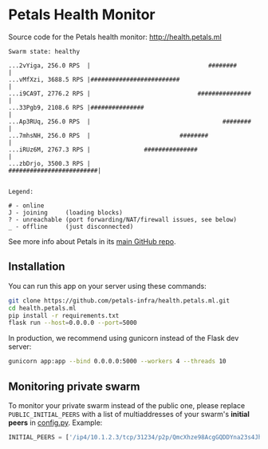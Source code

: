 # Petals Health Monitor

Source code for the Petals health monitor: http://health.petals.ml

```
Swarm state: healthy

...2vYiga, 256.0 RPS  |                                 ########                             |
...vMfXzi, 3688.5 RPS |#########################                                             |
...i9CA9T, 2776.2 RPS |                              ###############                         |
...33Pgb9, 2108.6 RPS |###############                                                       |
...Ap3RUq, 256.0 RPS  |                                     ########                         |
...7mhsNH, 256.0 RPS  |                         ########                                     |
...iRUz6M, 2767.3 RPS |               ###############                                        |
...zbDrjo, 3500.3 RPS |                                             #########################|


Legend:

# - online
J - joining     (loading blocks)
? - unreachable (port forwarding/NAT/firewall issues, see below)
_ - offline     (just disconnected)
```

See more info about Petals in its [main GitHub repo](https://github.com/bigscience-workshop/petals).

## Installation

You can run this app on your server using these commands:

```bash
git clone https://github.com/petals-infra/health.petals.ml.git
cd health.petals.ml
pip install -r requirements.txt
flask run --host=0.0.0.0 --port=5000
```

In production, we recommend using gunicorn instead of the Flask dev server:

```bash
gunicorn app:app --bind 0.0.0.0:5000 --workers 4 --threads 10
```

## Monitoring private swarm

To monitor your private swarm instead of the public one, please replace `PUBLIC_INITIAL_PEERS` with a list of multiaddresses of your swarm's **initial peers** in [config.py](config.py). Example:

```python
INITIAL_PEERS = ['/ip4/10.1.2.3/tcp/31234/p2p/QmcXhze98AcgGQDDYna23s4Jho96n8wkwLJv78vxtFNq44']
```
